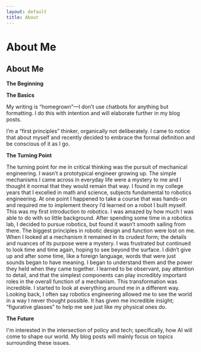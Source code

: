 ```yaml
---
layout: default
title: About
---
```


# About Me

## About Me

**The Beginning**

<!--A would-be graduate of high school in 2001, but that didn’t happen (no high school diploma, no GED). Took some time to find myself. 
Ended up at San Diego Mesa Community College 2008-2010 (a bunch of Associate’s degrees), University of California San Diego 2010-2013 
(B.S. Chemical Engineering), University of California Los Angeles 2014 – present (M.S. Mechanical Engineering 2016, Ph.D. Candidate 2018).-->

**The Basics**

My writing is “homegrown”—I don’t use chatbots for anything but formatting. I do this with intention and will elaborate further in my blog posts. 

I’m a “first principles” thinker, organically not deliberately. I came to notice that about myself and recently decided to embrace the formal definition and be conscious of it as I go.

**The Turning Point**

The turning point for me in critical thinking was the pursuit of mechanical engineering. I wasn’t a prototypical engineer growing up. The simple mechanisms I came 
across in everyday life were a mystery to me and I thought it normal that they would remain that way. I found in my college years that I excelled in math and science,
 subjects fundamental to robotics engineering. At one point I happened to take a course that was hands-on and required me to implement theory I’d learned on a robot I built myself. 
 This was my first introduction to robotics. I was amazed by how much I was able to do with so little background. After spending some time in a robotics lab, I decided to pursue robotics,
 but found it wasn’t smooth sailing from there. The biggest principles in robotic design and function were lost on me. When I looked at a mechanism it remained in its crudest form; the details 
 and nuances of its purpose were a mystery. I was frustrated but continued to look time and time again, hoping to see beyond the surface. I didn’t give up and after some time, like a foreign language, 
 words that were just sounds began to have meaning. I began to understand them and the power they held when they came together. I learned to be observant, pay attention to detail, 
 and that the simplest components can play incredibly important roles in the overall function of a mechanism. This transformation was incredible. I started to look at everything 
 around me in a different way. Looking back, I often say robotics engineering allowed me to see the world in a way I never thought possible. It has given me incredible insight; 
 “figurative glasses” to help me see just like my physical ones do.

**The Future**

<!--The transparency with respect to my background has the purpose of relating my unique value proposition and nothing more. In my life there are many things I’ve come across 
that I’ve been dissatisfied with, and others I may be apathetic or indifferent towards. It is with these unique perspectives that together we may serve as many people as possible. -->

I'm interested in the intersection of policy and tech; specifically, how AI will come to shape our world. My blog posts will mainly focus on topics surrounding these issues.


